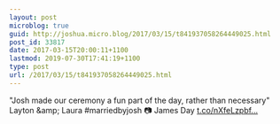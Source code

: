 ```yaml
---
layout: post
microblog: true
guid: http://joshua.micro.blog/2017/03/15/t841937058264449025.html
post_id: 33817
date: 2017-03-15T20:00:11+1100
lastmod: 2019-07-30T17:41:19+1100
type: post
url: /2017/03/15/t841937058264449025.html
---
```

"Josh made our ceremony a fun part of the day, rather than necessary" Layton &amp;amp; Laura #marriedbyjosh 📷 James Day [t.co/nXfeLzpbf...](https://t.co/nXfeLzpbfk)
